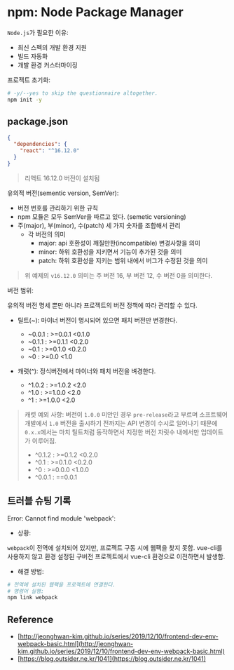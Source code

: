 # npm: Node Package Manager

`Node.js`가 필요한 이유:

- 최신 스펙의 개발 환경 지원
- 빌드 자동화
- 개발 환경 커스터마이징

프로젝트 초기화: 

```bash
# -y/--yes to skip the questionnaire altogether.
npm init -y
```

## package.json

```json
{ 
  "dependencies": {
    "react": "^16.12.0"
  }
}
```

> 리액트 16.12.0 버전이 설치됨

유의적 버전(sementic version, SemVer):

- 버전 번호를 관리하기 위한 규칙
- npm 모듈은 모두 SemVer을 따르고 있다. (semetic versioning)
- 주(major), 부(minor), 수(patch) 세 가지 숫자를 조합해서 관리
    - 각 버전의 의미
        - major: api 호환성이 깨질만한(incompatible) 변경사항을 의미
        - minor: 하위 호환성을 지키면서 기능이 추가된 것을 의미
        - patch: 하위 호환성을 지키는 범위 내에서 버그가 수정된 것을 의미 

> 위 예제의 `v16.12.0` 의미는 주 버전 16, 부 버전 12, 수 버전 0을 의미한다. 

버전 범위:

유의적 버전 명세 뿐만 아니라 프로젝트의 버전 정책에 따라 관리할 수 있다.

- 틸트(~): 마이너 버전이 명시되어 있으면 패치 버전만 변경한다.
    - ~0.0.1 : >=0.0.1 <0.1.0
    - ~0.1.1 : >=0.1.1 <0.2.0
    - ~0.1 : >=0.1.0 <0.2.0
    - ~0 : >=0.0 <1.0

- 캐럿(^): 정식버전에서 마이너와 패치 버전을 벼경한다.
    - ^1.0.2 : >=1.0.2 <2.0
    - ^1.0 : >=1.0.0 <2.0
    - ^1 : >=1.0.0 <2.0
    
> 캐럿 예외 사항: 버전이 `1.0.0` 미안인 경우 `pre-release`라고 부르며 소프트웨어 개발에서 `1.0` 버전을 출시하기 전까지는 API 변경이 수시로 일어나기 때문에 `0.x.x`에서는 마치 틸트처럼 동작하면서 지정한 버전 자릿수 내에서만 업데이트가 이루어짐.
> - ^0.1.2 : >=0.1.2 <0.2.0
> - ^0.1 : >=0.1.0 <0.2.0
> - ^0 : >=0.0.0 <1.0.0
> - ^0.0.1 : ==0.0.1

## 트러블 슈팅 기록

Error: Cannot find module 'webpack': 

- 상황:

`webpack`이 전역에 설치되어 있지만, 프로젝트 구동 시에 웹팩을 찾지 못함.
vue-cli를 사용하지 않고 환경 설정된 구버전 프로젝트에서 vue-cli 환경으로 이전하면서 발생함.

- 해결 방법:

```zsh
# 전역에 설치된 웹팩을 프로젝트에 연결한다.
# 명령어 실행:
npm link webpack
```

## Reference

- [http://jeonghwan-kim.github.io/series/2019/12/10/frontend-dev-env-webpack-basic.html](http://jeonghwan-kim.github.io/series/2019/12/10/frontend-dev-env-webpack-basic.html)
- [https://blog.outsider.ne.kr/1041](https://blog.outsider.ne.kr/1041)
